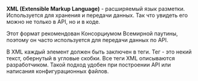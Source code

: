 **XML (Extensible Markup Language)** - расширяемый язык разметки. Используется для хранения и передачи данных. Так что увидеть его можно не только в API, но и в коде.  
  
Этот формат рекомендован Консорциумом Всемирной паутины, поэтому он часто используется для передачи данных по API.

В XML каждый элемент должен быть заключен в теги. Тег - это некий текст, обернутый в угловые скобки. Все теги XML описываются разработчиком. Такой подход удобен при построении API или написания конфигурационных файлов.